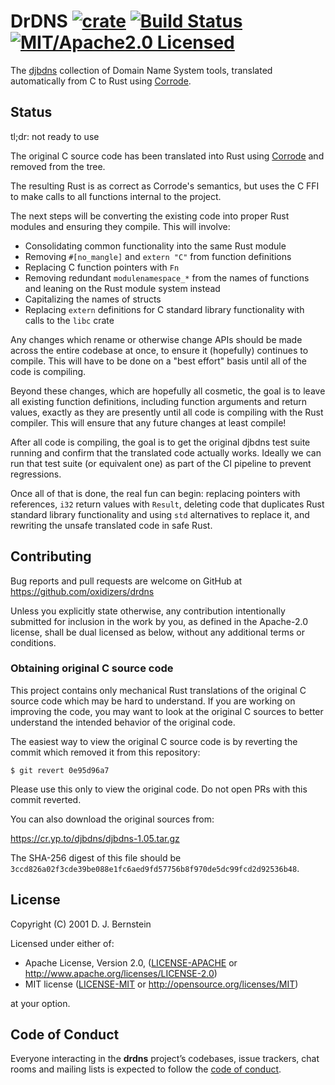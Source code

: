 # DrDNS [![crate][crate-image]][crate-link] [![Build Status][build-image]][build-link] [![MIT/Apache2.0 Licensed][license-image]][license-link]

[crate-image]: https://img.shields.io/crates/v/drdns.svg
[crate-link]: https://crates.io/crates/drdns
[build-image]: https://travis-ci.org/oxidizers/drdns.svg?branch=master
[build-link]: http://travis-ci.org/oxidizers/drdns
[license-image]: https://img.shields.io/badge/license-MIT/Apache2.0-blue.svg
[license-link]: https://github.com/oxidizers/drdns#license

The [djbdns] collection of Domain Name System tools, translated automatically
from C to Rust using [Corrode].

[djbdns]: https://cr.yp.to/djbdns/blurb/overview.html
[Corrode]: https://github.com/jameysharp/corrode

## Status

tl;dr: not ready to use

The original C source code has been translated into Rust using [Corrode] and
removed from the tree.

The resulting Rust is as correct as Corrode's semantics, but uses the C FFI to
make calls to all functions internal to the project.

The next steps will be converting the existing code into proper Rust modules
and ensuring they compile. This will involve:

- Consolidating common functionality into the same Rust module
- Removing `#[no_mangle]` and `extern "C"` from function definitions
- Replacing C function pointers with `Fn`
- Removing redundant `modulenamespace_*` from the names of functions and
  leaning on the Rust module system instead
- Capitalizing the names of structs
- Replacing `extern` definitions for C standard library functionality with
  calls to the `libc` crate

Any changes which rename or otherwise change APIs should be made across the
entire codebase at once, to ensure it (hopefully) continues to compile. This
will have to be done on a "best effort" basis until all of the code is
compiling.

Beyond these changes, which are hopefully all cosmetic, the goal is to leave
all existing function definitions, including function arguments and return
values, exactly as they are presently until all code is compiling with the
Rust compiler. This will ensure that any future changes at least compile!

After all code is compiling, the goal is to get the original djbdns test
suite running and confirm that the translated code actually works.
Ideally we can run that test suite (or equivalent one) as part of the
CI pipeline to prevent regressions.

Once all of that is done, the real fun can begin: replacing pointers with
references, `i32` return values with `Result`, deleting code that duplicates
Rust standard library functionality and using `std` alternatives to replace
it, and rewriting the unsafe translated code in safe Rust.

## Contributing

Bug reports and pull requests are welcome on GitHub at https://github.com/oxidizers/drdns

Unless you explicitly state otherwise, any contribution intentionally
submitted for inclusion in the work by you, as defined in the Apache-2.0
license, shall be dual licensed as below, without any additional terms or
conditions.

### Obtaining original C source code

This project contains only mechanical Rust translations of the original C
source code which may be hard to understand. If you are working on improving
the code, you may want to look at the original C sources to better understand
the intended behavior of the original code.

The easiest way to view the original C source code is by reverting the commit
which removed it from this repository:

```shell
$ git revert 0e95d96a7
```

Please use this only to view the original code. Do not open PRs with this
commit reverted.

You can also download the original sources from:

https://cr.yp.to/djbdns/djbdns-1.05.tar.gz

The SHA-256 digest of this file should be
`3ccd826a02f3cde39be088e1fc6aed9fd57756b8f970de5dc99fcd2d92536b48`.

## License

Copyright (C) 2001 D. J. Bernstein

Licensed under either of:

* Apache License, Version 2.0, ([LICENSE-APACHE](LICENSE-APACHE) or http://www.apache.org/licenses/LICENSE-2.0)
* MIT license ([LICENSE-MIT](LICENSE-MIT) or http://opensource.org/licenses/MIT)

at your option.

## Code of Conduct

Everyone interacting in the **drdns** project’s codebases, issue trackers, chat
rooms and mailing lists is expected to follow the [code of conduct].

[code of conduct]: https://github.com/oxidizers/drdns/blob/master/CODE_OF_CONDUCT.md
